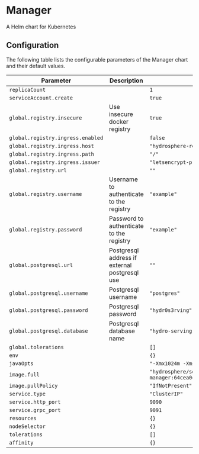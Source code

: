 
Manager
===========

A Helm chart for Kubernetes


## Configuration

The following table lists the configurable parameters of the Manager chart and their default values.

| Parameter                | Description             | Default        |
| ------------------------ | ----------------------- | -------------- |
| `replicaCount` |  | `1` |
| `serviceAccount.create` |  | `true` |
| `global.registry.insecure` | Use insecure docker registry | `true` |
| `global.registry.ingress.enabled` |  | `false` |
| `global.registry.ingress.host` |  | `"hydrosphere-registry.local"` |
| `global.registry.ingress.path` |  | `"/"` |
| `global.registry.ingress.issuer` |  | `"letsencrypt-prod"` |
| `global.registry.url` |  | `""` |
| `global.registry.username` | Username to authenticate to the registry | `"example"` |
| `global.registry.password` | Password to authenticate to the registry | `"example"` |
| `global.postgresql.url` | Postgresql address if external postgresql use | `""` |
| `global.postgresql.username` | Postgresql username | `"postgres"` |
| `global.postgresql.password` | Postgresql password | `"hydr0s3rving"` |
| `global.postgresql.database` | Postgresql database name | `"hydro-serving"` |
| `global.tolerations` |  | `[]` |
| `env` |  | `{}` |
| `javaOpts` |  | `"-Xmx1024m -Xms128m -Xss16M"` |
| `image.full` |  | `"hydrosphere/serving-manager:64cea0cc1f81c99ab5e4df8659c0aee62aee08fd"` |
| `image.pullPolicy` |  | `"IfNotPresent"` |
| `service.type` |  | `"ClusterIP"` |
| `service.http_port` |  | `9090` |
| `service.grpc_port` |  | `9091` |
| `resources` |  | `{}` |
| `nodeSelector` |  | `{}` |
| `tolerations` |  | `[]` |
| `affinity` |  | `{}` |





